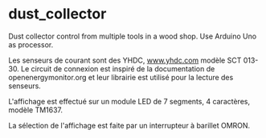 # dust_collector
Dust collector control from multiple tools in a wood shop. Use Arduino Uno as processor.

Les senseurs de courant sont des YHDC, www.yhdc.com modèle SCT 013-30. 
Le circuit de connexion est inspiré de la documentation de openenergymonitor.org et leur librairie est utilisé pour la lecture des senseurs. 

L'affichage est effectué sur un module LED de 7 segments, 4 caractères, modèle TM1637.

La sélection de l'affichage est faite par un interrupteur à barillet OMRON.
